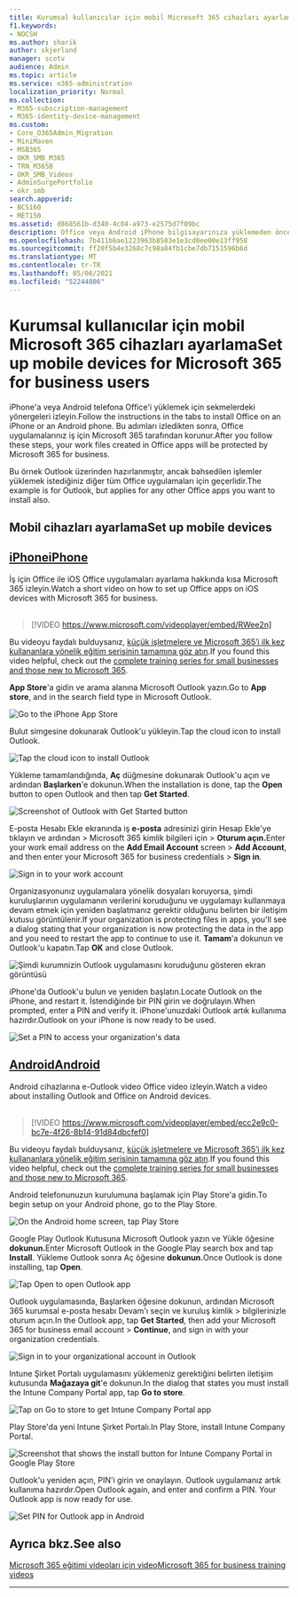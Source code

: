 ```yaml
---
title: Kurumsal kullanıcılar için mobil Microsoft 365 cihazları ayarlama
f1.keywords:
- NOCSH
ms.author: sharik
author: skjerland
manager: scotv
audience: Admin
ms.topic: article
ms.service: o365-administration
localization_priority: Normal
ms.collection:
- M365-subscription-management
- M365-identity-device-management
ms.custom:
- Core_O365Admin_Migration
- MiniMaven
- MSB365
- OKR_SMB_M365
- TRN_M365B
- OKR_SMB_Videos
- AdminSurgePortfolio
- okr_smb
search.appverid:
- BCS160
- MET150
ms.assetid: d868561b-d340-4c04-a973-e2575d7f09bc
description: Office veya Android iPhone bilgisayarınıza yüklemeden önce, Office uygulamaları altındaki iş dosyalarınız Microsoft 365 tarafından korunur.
ms.openlocfilehash: 7b411b6ae1223963b8583e1e3cd0ee00e13ff958
ms.sourcegitcommit: ff20f5b4e3268c7c98a84fb1cbe7db7151596b6d
ms.translationtype: MT
ms.contentlocale: tr-TR
ms.lasthandoff: 05/06/2021
ms.locfileid: "52244806"
---
```

# <a name="set-up-mobile-devices-for-microsoft-365-for-business-users"></a><span data-ttu-id="c0a95-103">Kurumsal kullanıcılar için mobil Microsoft 365 cihazları ayarlama</span><span class="sxs-lookup"><span data-stu-id="c0a95-103">Set up mobile devices for Microsoft 365 for business users</span></span>

<span data-ttu-id="c0a95-104">iPhone'a veya Android telefona Office'i yüklemek için sekmelerdeki yönergeleri izleyin.</span><span class="sxs-lookup"><span data-stu-id="c0a95-104">Follow the instructions in the tabs to install Office on an iPhone or an Android phone.</span></span> <span data-ttu-id="c0a95-105">Bu adımları izledikten sonra, Office uygulamalarınız iş için Microsoft 365 tarafından korunur.</span><span class="sxs-lookup"><span data-stu-id="c0a95-105">After you follow these steps, your work files created in Office apps will be protected by Microsoft 365 for business.</span></span>

<span data-ttu-id="c0a95-106">Bu örnek Outlook üzerinden hazırlanmıştır, ancak bahsedilen işlemler yüklemek istediğiniz diğer tüm Office uygulamaları için geçerlidir.</span><span class="sxs-lookup"><span data-stu-id="c0a95-106">The example is for Outlook, but applies for any other Office apps you want to install also.</span></span>
  
## <a name="set-up-mobile-devices"></a><span data-ttu-id="c0a95-107">Mobil cihazları ayarlama</span><span class="sxs-lookup"><span data-stu-id="c0a95-107">Set up mobile devices</span></span>

## <a name="iphone"></a>[<span data-ttu-id="c0a95-108">iPhone</span><span class="sxs-lookup"><span data-stu-id="c0a95-108">iPhone</span></span>](#tab/iPhone)
  
<span data-ttu-id="c0a95-109">İş için Office ile iOS Office uygulamaları ayarlama hakkında kısa Microsoft 365 izleyin.</span><span class="sxs-lookup"><span data-stu-id="c0a95-109">Watch a short video on how to set up Office apps on iOS devices with Microsoft 365 for business.</span></span><br><br>

> [!VIDEO https://www.microsoft.com/videoplayer/embed/RWee2n] 

<span data-ttu-id="c0a95-110">Bu videoyu faydalı bulduysanız, [küçük işletmelere ve Microsoft 365’i ilk kez kullananlara yönelik eğitim serisinin tamamına göz atın](../business-video/index.yml).</span><span class="sxs-lookup"><span data-stu-id="c0a95-110">If you found this video helpful, check out the [complete training series for small businesses and those new to Microsoft 365](../business-video/index.yml).</span></span>

<span data-ttu-id="c0a95-111">**App Store**'a gidin ve arama alanına Microsoft Outlook yazın.</span><span class="sxs-lookup"><span data-stu-id="c0a95-111">Go to **App store**, and in the search field type in Microsoft Outlook.</span></span>
  
![Go to the iPhone App Store](../media/886913de-76e5-4883-8ed0-4eb3ec06188f.png)
  
<span data-ttu-id="c0a95-113">Bulut simgesine dokunarak Outlook'u yükleyin.</span><span class="sxs-lookup"><span data-stu-id="c0a95-113">Tap the cloud icon to install Outlook.</span></span>
  
![Tap the cloud icon to install Outlook](../media/665e1620-948a-4ab8-b914-dca49530142c.png)
  
<span data-ttu-id="c0a95-115">Yükleme tamamlandığında, **Aç** düğmesine dokunarak Outlook'u açın ve ardından **Başlarken**'e dokunun.</span><span class="sxs-lookup"><span data-stu-id="c0a95-115">When the installation is done, tap the **Open** button to open Outlook and then tap **Get Started**.</span></span>
  
![Screenshot of Outlook with Get Started button](../media/005bedec-ae50-4d75-b3bb-e7cef9e2561c.png)
  
<span data-ttu-id="c0a95-117">E-posta Hesabı Ekle ekranında iş **e-posta** adresinizi girin Hesap Ekle'ye tıklayın ve ardından \> Microsoft 365 kimlik bilgileri için \> **Oturum açın.**</span><span class="sxs-lookup"><span data-stu-id="c0a95-117">Enter your work email address on the **Add Email Account** screen \> **Add Account**, and then enter your Microsoft 365 for business credentials \> **Sign in**.</span></span>
  
![Sign in to your work account](../media/3cef1fb5-7bec-4d3d-8542-872b731ce19f.png)
  
<span data-ttu-id="c0a95-119">Organizasyonunız uygulamalara yönelik dosyaları koruyorsa, şimdi kuruluşlarının uygulamanın verilerini koruduğunu ve uygulamayı kullanmaya devam etmek için yeniden başlatmanız gerektir olduğunu belirten bir iletişim kutusu görüntülenir.</span><span class="sxs-lookup"><span data-stu-id="c0a95-119">If your organization is protecting files in apps, you'll see a dialog stating that your organization is now protecting the data in the app and you need to restart the app to continue to use it.</span></span> <span data-ttu-id="c0a95-120">**Tamam**'a dokunun ve Outlook'u kapatın.</span><span class="sxs-lookup"><span data-stu-id="c0a95-120">Tap **OK** and close Outlook.</span></span> 
  
![Şimdi kurumnizin Outlook uygulamasını koruduğunu gösteren ekran görüntüsü](../media/fb4c1c84-b1e9-42e1-8070-c13dcf79fb09.png)
  
<span data-ttu-id="c0a95-122">iPhone'da Outlook'u bulun ve yeniden başlatın.</span><span class="sxs-lookup"><span data-stu-id="c0a95-122">Locate Outlook on the iPhone, and restart it.</span></span> <span data-ttu-id="c0a95-123">İstendiğinde bir PIN girin ve doğrulayın.</span><span class="sxs-lookup"><span data-stu-id="c0a95-123">When prompted, enter a PIN and verify it.</span></span> <span data-ttu-id="c0a95-124">iPhone'unuzdaki Outlook artık kullanıma hazırdır.</span><span class="sxs-lookup"><span data-stu-id="c0a95-124">Outlook on your iPhone is now ready to be used.</span></span>
  
![Set a PIN to access your organization's data](../media/64f2630b-3164-47a4-9dd6-ca0c29ed5fb3.png)
  
## <a name="android"></a>[<span data-ttu-id="c0a95-126">Android</span><span class="sxs-lookup"><span data-stu-id="c0a95-126">Android</span></span>](#tab/Android)
  
<span data-ttu-id="c0a95-127">Android cihazlarına e-Outlook video Office video izleyin.</span><span class="sxs-lookup"><span data-stu-id="c0a95-127">Watch a video about installing Outlook and Office on Android devices.</span></span><br><br>

> [!VIDEO https://www.microsoft.com/videoplayer/embed/ecc2e9c0-bc7e-4f26-8b14-91d84dbcfef0] 

<span data-ttu-id="c0a95-128">Bu videoyu faydalı bulduysanız, [küçük işletmelere ve Microsoft 365’i ilk kez kullananlara yönelik eğitim serisinin tamamına göz atın](../business-video/index.yml).</span><span class="sxs-lookup"><span data-stu-id="c0a95-128">If you found this video helpful, check out the [complete training series for small businesses and those new to Microsoft 365](../business-video/index.yml).</span></span>

<span data-ttu-id="c0a95-129">Android telefonunuzun kurulumuna başlamak için Play Store'a gidin.</span><span class="sxs-lookup"><span data-stu-id="c0a95-129">To begin setup on your Android phone, go to the Play Store.</span></span>
  
![On the Android home screen, tap Play Store](../media/93df88e7-c778-40e1-b35e-868ca6e97f6c.png)
  
<span data-ttu-id="c0a95-131">Google Play Outlook Kutusuna Microsoft Outlook yazın ve Yükle öğesine **dokunun.**</span><span class="sxs-lookup"><span data-stu-id="c0a95-131">Enter Microsoft Outlook in the Google Play search box and tap **Install**.</span></span> <span data-ttu-id="c0a95-132">Yükleme Outlook sonra Aç öğesine **dokunun.**</span><span class="sxs-lookup"><span data-stu-id="c0a95-132">Once Outlook is done installing, tap **Open**.</span></span>
  
![Tap Open to open Outlook app](../media/8b4c5937-8875-4b5a-a5b6-b8c6c9cd6240.png)
  
<span data-ttu-id="c0a95-134">Outlook uygulamasında, Başlarken öğesine dokunun, ardından Microsoft 365 kurumsal e-posta hesabı Devam'ı seçin ve kuruluş kimlik \> bilgilerinizle oturum açın.</span><span class="sxs-lookup"><span data-stu-id="c0a95-134">In the Outlook app, tap **Get Started**, then add your Microsoft 365 for business email account \> **Continue**, and sign in with your organization credentials.</span></span>
  
![Sign in to your organizational account in Outlook](../media/18f67c66-4bab-4b99-94bd-080839312e29.png)
  
<span data-ttu-id="c0a95-136">Intune Şirket Portalı uygulamasını yüklemeniz gerektiğini belirten iletişim kutusunda **Mağazaya git**'e dokunun.</span><span class="sxs-lookup"><span data-stu-id="c0a95-136">In the dialog that states you must install the Intune Company Portal app, tap **Go to store**.</span></span>
  
![Tap on Go to store to get Intune Company Portal app](../media/a702d712-5622-45dd-a511-b1adaee63071.png)
  
<span data-ttu-id="c0a95-138">Play Store'da yeni Intune Şirket Portalı.</span><span class="sxs-lookup"><span data-stu-id="c0a95-138">In Play Store, install Intune Company Portal.</span></span>
  
![Screenshot that shows the install button for Intune Company Portal in Google Play Store](../media/5e0408f2-3f37-44dd-80ed-13ca2ac6df0c.png)
  
<span data-ttu-id="c0a95-p105">Outlook'u yeniden açın, PIN'i girin ve onaylayın. Outlook uygulamanız artık kullanıma hazırdır.</span><span class="sxs-lookup"><span data-stu-id="c0a95-p105">Open Outlook again, and enter and confirm a PIN. Your Outlook app is now ready for use.</span></span>
  
![Set  PIN for Outlook app in Android](../media/edb91afb-f1ed-451a-bc6b-8ccba664e055.png)

## <a name="see-also"></a><span data-ttu-id="c0a95-143">Ayrıca bkz.</span><span class="sxs-lookup"><span data-stu-id="c0a95-143">See also</span></span>

[<span data-ttu-id="c0a95-144">Microsoft 365 eğitimi videoları için video</span><span class="sxs-lookup"><span data-stu-id="c0a95-144">Microsoft 365 for business training videos</span></span>](../business-video/index.yml)

---
